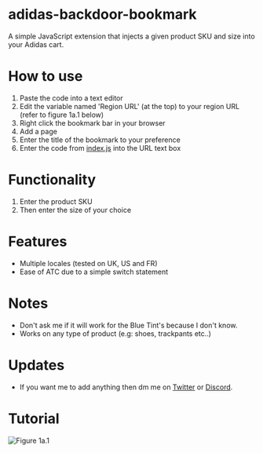 # adidas-backdoor-bookmark
A simple JavaScript extension that injects a given product SKU and size into your Adidas cart.

# How to use
1. Paste the code into a text editor
2. Edit the variable named 'Region URL' (at the top) to your region URL (refer to figure 1a.1 below)
3. Right click the bookmark bar in your browser
4. Add a page
5. Enter the title of the bookmark to your preference
6. Enter the code from [index.js](index.js) into the URL text box

# Functionality
1. Enter the product SKU
2. Then enter the size of your choice

# Features
- Multiple locales (tested on UK, US and FR)
- Ease of ATC due to a simple switch statement

# Notes
- Don't ask me if it will work for the Blue Tint's because I don't know.
- Works on any type of product (e.g: shoes, trackpants etc..)

# Updates
- If you want me to add anything then dm me on [Twitter](https://twitter.com/shaw_xyz) or [Discord](http://m.uploadedit.com/bbtc/1512229870757.txt).

# Tutorial
![Figure 1a.1](https://image.prntscr.com/image/K7V642GmT_ioLLz5i9wUMg.png "Figure 1a.1")
